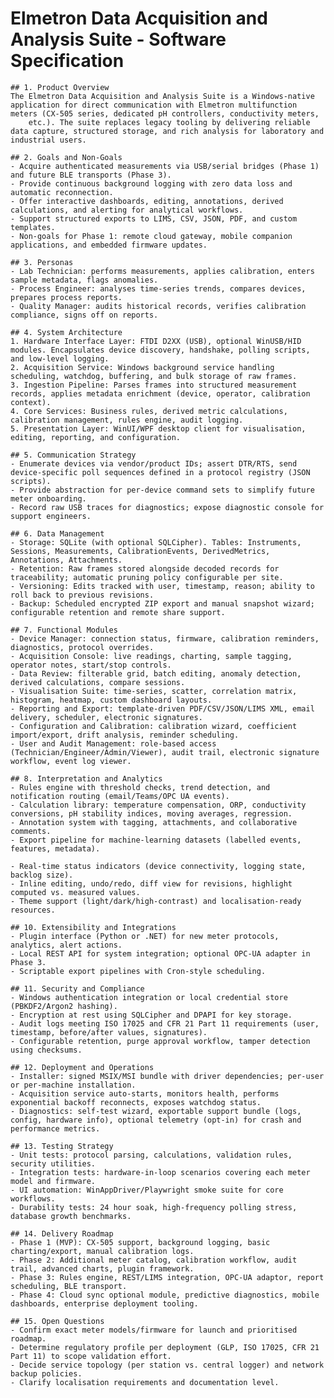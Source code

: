 # Elmetron Data Acquisition and Analysis Suite - Software Specification

    ## 1. Product Overview
    The Elmetron Data Acquisition and Analysis Suite is a Windows-native application for direct communication with Elmetron multifunction meters (CX-505 series, dedicated pH controllers, conductivity meters,
        etc.). The suite replaces legacy tooling by delivering reliable data capture, structured storage, and rich analysis for laboratory and industrial users.

    ## 2. Goals and Non-Goals
    - Acquire authenticated measurements via USB/serial bridges (Phase 1) and future BLE transports (Phase 3).
    - Provide continuous background logging with zero data loss and automatic reconnection.
    - Offer interactive dashboards, editing, annotations, derived calculations, and alerting for analytical workflows.
    - Support structured exports to LIMS, CSV, JSON, PDF, and custom templates.
    - Non-goals for Phase 1: remote cloud gateway, mobile companion applications, and embedded firmware updates.

    ## 3. Personas
    - Lab Technician: performs measurements, applies calibration, enters sample metadata, flags anomalies.
    - Process Engineer: analyses time-series trends, compares devices, prepares process reports.
    - Quality Manager: audits historical records, verifies calibration compliance, signs off on reports.

    ## 4. System Architecture
    1. Hardware Interface Layer: FTDI D2XX (USB), optional WinUSB/HID modules. Encapsulates device discovery, handshake, polling scripts, and low-level logging.
    2. Acquisition Service: Windows background service handling scheduling, watchdog, buffering, and bulk storage of raw frames.
    3. Ingestion Pipeline: Parses frames into structured measurement records, applies metadata enrichment (device, operator, calibration context).
    4. Core Services: Business rules, derived metric calculations, calibration management, rules engine, audit logging.
    5. Presentation Layer: WinUI/WPF desktop client for visualisation, editing, reporting, and configuration.

    ## 5. Communication Strategy
    - Enumerate devices via vendor/product IDs; assert DTR/RTS, send device-specific poll sequences defined in a protocol registry (JSON scripts).
    - Provide abstraction for per-device command sets to simplify future meter onboarding.
    - Record raw USB traces for diagnostics; expose diagnostic console for support engineers.

    ## 6. Data Management
    - Storage: SQLite (with optional SQLCipher). Tables: Instruments, Sessions, Measurements, CalibrationEvents, DerivedMetrics, Annotations, Attachments.
    - Retention: Raw frames stored alongside decoded records for traceability; automatic pruning policy configurable per site.
    - Versioning: Edits tracked with user, timestamp, reason; ability to roll back to previous revisions.
    - Backup: Scheduled encrypted ZIP export and manual snapshot wizard; configurable retention and remote share support.

    ## 7. Functional Modules
    - Device Manager: connection status, firmware, calibration reminders, diagnostics, protocol overrides.
    - Acquisition Console: live readings, charting, sample tagging, operator notes, start/stop controls.
    - Data Review: filterable grid, batch editing, anomaly detection, derived calculations, compare sessions.
    - Visualisation Suite: time-series, scatter, correlation matrix, histogram, heatmap, custom dashboard layouts.
    - Reporting and Export: template-driven PDF/CSV/JSON/LIMS XML, email delivery, scheduler, electronic signatures.
    - Configuration and Calibration: calibration wizard, coefficient import/export, drift analysis, reminder scheduling.
    - User and Audit Management: role-based access (Technician/Engineer/Admin/Viewer), audit trail, electronic signature workflow, event log viewer.

    ## 8. Interpretation and Analytics
    - Rules engine with threshold checks, trend detection, and notification routing (email/Teams/OPC UA events).
    - Calculation library: temperature compensation, ORP, conductivity conversions, pH stability indices, moving averages, regression.
    - Annotation system with tagging, attachments, and collaborative comments.
    - Export pipeline for machine-learning datasets (labelled events, features, metadata).

    - Real-time status indicators (device connectivity, logging state, backlog size).
    - Inline editing, undo/redo, diff view for revisions, highlight computed vs. measured values.
    - Theme support (light/dark/high-contrast) and localisation-ready resources.

    ## 10. Extensibility and Integrations
    - Plugin interface (Python or .NET) for new meter protocols, analytics, alert actions.
    - Local REST API for system integration; optional OPC-UA adapter in Phase 3.
    - Scriptable export pipelines with Cron-style scheduling.

    ## 11. Security and Compliance
    - Windows authentication integration or local credential store (PBKDF2/Argon2 hashing).
    - Encryption at rest using SQLCipher and DPAPI for key storage.
    - Audit logs meeting ISO 17025 and CFR 21 Part 11 requirements (user, timestamp, before/after values, signatures).
    - Configurable retention, purge approval workflow, tamper detection using checksums.

    ## 12. Deployment and Operations
    - Installer: signed MSIX/MSI bundle with driver dependencies; per-user or per-machine installation.
    - Acquisition service auto-starts, monitors health, performs exponential backoff reconnects, exposes watchdog status.
    - Diagnostics: self-test wizard, exportable support bundle (logs, config, hardware info), optional telemetry (opt-in) for crash and performance metrics.

    ## 13. Testing Strategy
    - Unit tests: protocol parsing, calculations, validation rules, security utilities.
    - Integration tests: hardware-in-loop scenarios covering each meter model and firmware.
    - UI automation: WinAppDriver/Playwright smoke suite for core workflows.
    - Durability tests: 24 hour soak, high-frequency polling stress, database growth benchmarks.

    ## 14. Delivery Roadmap
    - Phase 1 (MVP): CX-505 support, background logging, basic charting/export, manual calibration logs.
    - Phase 2: Additional meter catalog, calibration workflow, audit trail, advanced charts, plugin framework.
    - Phase 3: Rules engine, REST/LIMS integration, OPC-UA adaptor, report scheduling, BLE transport.
    - Phase 4: Cloud sync optional module, predictive diagnostics, mobile dashboards, enterprise deployment tooling.

    ## 15. Open Questions
    - Confirm exact meter models/firmware for launch and prioritised roadmap.
    - Determine regulatory profile per deployment (GLP, ISO 17025, CFR 21 Part 11) to scope validation effort.
    - Decide service topology (per station vs. central logger) and network backup policies.
    - Clarify localisation requirements and documentation level.
